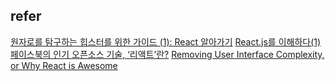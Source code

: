 ## refer
[원자로를 탐구하는 힙스터를 위한 가이드 (1): React 알아가기](http://spoqa.github.io/2015/09/09/react-guide-01.html)
[React.js를 이해하다(1)](http://blog.coderifleman.com/post/122232296024/reactjs%EB%A5%BC-%EC%9D%B4%ED%95%B4%ED%95%98%EB%8B%A41)
[페이스북의 인기 오픈소스 기술, ‘리액트’란?](http://www.bloter.net/archives/233564)
[Removing User Interface Complexity, or Why React is Awesome](http://jlongster.com/Removing-User-Interface-Complexity,-or-Why-React-is-Awesome)
